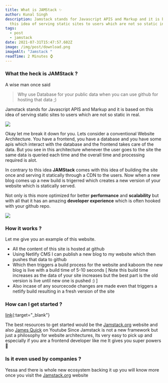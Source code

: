 ```yaml
---
title: What is JAMStack ✨
author: Kunal Singh
description: Jamstack stands for Javascript APIS and Markup and it is based on
  this idea of serving static sites to users which are not so static in real.
tags:
  - post
  - jamstack
date: 2021-07-31T15:47:57.602Z
image: /img/post/download.png
imageAlt: "Jamstack "
readTime: 2 Minutes ⌚
---
```

### What the heck is JAMStack ?

A wise man once said 

> Why use Database for your public data when you can use github for hosting that data ;)

Jamstack stands for Javascript APIS and Markup and it is based on this idea of serving static sites to users which are not so static in real.

![](/img/post/1_tdrfv0lag7tg3us2yjmala.jpeg)

Okay let me break it down for you. Lets consider a conventional Website Architecture. You have a frontend, you have a database and you have some apis which interact with the database and the frontend takes care of the data. But you see in this architecture whenever the user goes to the site the same data is queried each time and the overall time and processing required is alot. 

In contrary to this idea **JAMStack** comes with this idea of building the site once and serving it statically through a CDN to the users. Now when a new blog comes up a new build is trigerred which creates a new version of your website which is statically served. 

Not only is this more optimized for better **performance** and **scalability** but with all that it has an amazing **developer experience** which is often hooked with your github repo.

![](/img/post/wl2tdlrxg.jfif)

### How it works ?

Let me give you an example of this website.

* All the content of this site is hosted at github 
* Using Netlify CMS I can publish a new blog to my website which then pushes that data to github
* Which then triggers a build process for the website and kaboom the new blog is live with a build time of 5-10 seconds \[ Note this build time increases as the data of your site increases but the best part is the old version is live until new one is pushed :) ] 
* Also incase of any sourcecode changes are made even that triggers a netlify build resulting in a fresh version of the site 

### How can I get started ?

[link](url){:target="_blank"}

The best resources to get started would be the [Jamstack.org](https://jamstack.org/) website and also [James Quick](https://www.youtube.com/channel/UC-T8W79DN6PBnzomelvqJYw) on Youtube Since Jamstack is not a new framework but just a philosophy for website architectures, Its very easy to pick up and especially if you are a frontend developer like me It gives you super powers 🦄

### Is it even used by companies ?

Yessa and there is whole new ecosystem backing it up you will know more once you visit the [Jamstack.org](https://jamstack.org/) website